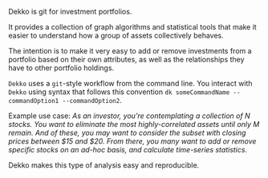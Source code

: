 Dekko is git for investment portfolios.

It provides a collection of graph algorithms and statistical tools that make it easier to understand how a group of assets collectively behaves.

The intention is to make it very easy to add or remove investments from a portfolio based on their own attributes, as well as the relationships they have to other portfolio holdings.

`Dekko` uses a `git`-style workflow from the command line. You interact with `Dekko` using syntax that follows this convention `dk someCommandName --commandOption1 --commandOption2`.

Example use case:
_As an investor, you're contemplating a collection of N stocks. You want to eliminate the most highly-correlated assets until only M remain. And of these, you may want to consider the subset with closing prices between $15 and $20. From there, you many want to add or remove specific stocks on an ad-hoc basis, and calculate time-series statistics._

Dekko makes this type of analysis easy and reproducible.
